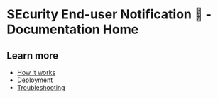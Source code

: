 # SEcurity End-user Notification 👀 - Documentation Home

## Learn more

* [How it works](howitworks.md)
* [Deployment](deployment.md)
* [Troubleshooting](troubleshooting.md)
